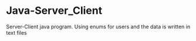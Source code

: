 # Java-Server_Client
Server-Client java program. Using enums for users and the data is written in text files
